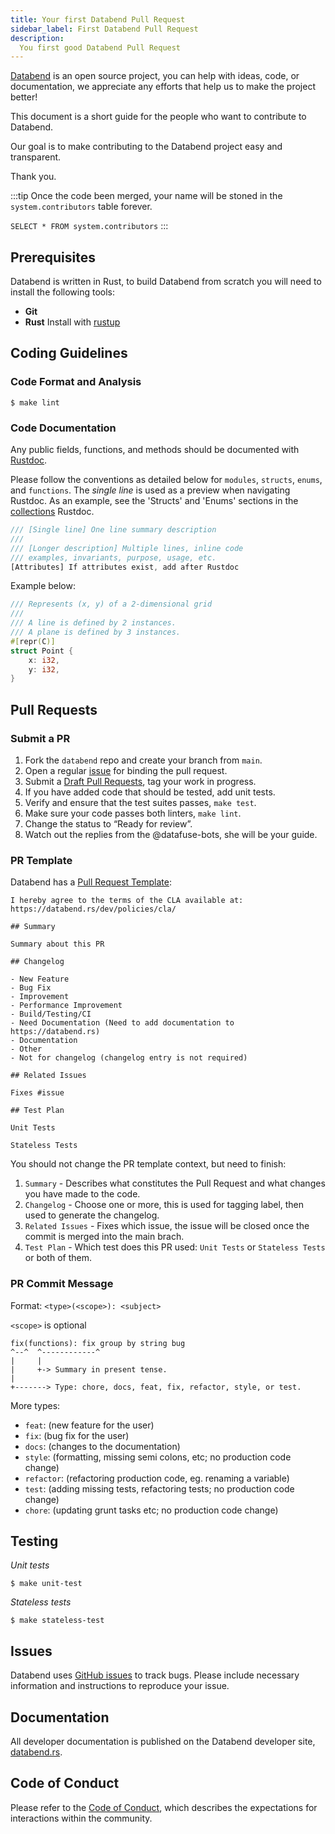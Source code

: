 ```yaml
---
title: Your first Databend Pull Request
sidebar_label: First Databend Pull Request
description:
  You first good Databend Pull Request
---
```


[Databend](https://github.com/datafuselabs/databend) is an open source project, you can help with ideas, code, or documentation, we appreciate any efforts that help us to make the project better!

This document is a short guide for the people who want to contribute to Databend.

Our goal is to make contributing to the Databend project easy and transparent.

Thank you.

:::tip
Once the code been merged, your name will be stoned in the `system.contributors` table forever.

`SELECT * FROM system.contributors`
:::

## Prerequisites

Databend is written in Rust, to build Databend from scratch you will need to install the following tools:
* **Git**
* **Rust** Install with [rustup](https://rustup.rs/)

## Coding Guidelines

### Code Format and Analysis

```shell
$ make lint
```

### Code Documentation

Any public fields, functions, and methods should be documented with [Rustdoc](https://doc.rust-lang.org/book/ch14-02-publishing-to-crates-io.html#making-useful-documentation-comments).

Please follow the conventions as detailed below for `modules`, `structs`, `enums`, and `functions`. The *single line* is used as a preview when navigating Rustdoc.  As an example, see the 'Structs' and 'Enums' sections in the [collections](https://doc.rust-lang.org/std/collections/index.html) Rustdoc.

 ```rust
 /// [Single line] One line summary description
 ///
 /// [Longer description] Multiple lines, inline code
 /// examples, invariants, purpose, usage, etc.
 [Attributes] If attributes exist, add after Rustdoc
 ```

Example below:

```rust
/// Represents (x, y) of a 2-dimensional grid
///
/// A line is defined by 2 instances.
/// A plane is defined by 3 instances.
#[repr(C)]
struct Point {
    x: i32,
    y: i32,
}
```


## Pull Requests

### Submit a PR

1. Fork the `databend` repo and create your branch from `main`.
2. Open a regular [issue](https://github.com/datafuselabs/databend/issues/new/choose) for binding the pull request.
3. Submit a [Draft Pull Requests](https://github.blog/2019-02-14-introducing-draft-pull-requests/), tag your work in progress.
4. If you have added code that should be tested, add unit tests.
5. Verify and ensure that the test suites passes, `make test`.
6. Make sure your code passes both linters, `make lint`.
7. Change the status to “Ready for review”.
8. Watch out the replies from the @datafuse-bots, she will be your guide.

### PR Template

Databend has a [Pull Request Template](https://github.com/datafuselabs/databend/blob/main/.github/PULL_REQUEST_TEMPLATE.md):

```shell
I hereby agree to the terms of the CLA available at: https://databend.rs/dev/policies/cla/

## Summary

Summary about this PR

## Changelog

- New Feature
- Bug Fix
- Improvement
- Performance Improvement
- Build/Testing/CI
- Need Documentation (Need to add documentation to https://databend.rs)
- Documentation
- Other 
- Not for changelog (changelog entry is not required)

## Related Issues

Fixes #issue

## Test Plan

Unit Tests

Stateless Tests
```

You should not change the PR template context, but need to finish:

1. `Summary` - Describes what constitutes the Pull Request and what changes you have made to the code.
2. `Changelog` - Choose one or more, this is used for tagging label, then used to generate the changelog.
3. `Related Issues` - Fixes which issue, the issue will be closed once the commit is merged into the main brach.
4. `Test Plan` - Which test does this PR used: `Unit Tests` or `Stateless Tests` or both of them.


### PR Commit Message

Format: `<type>(<scope>): <subject>`

`<scope>` is optional

```
fix(functions): fix group by string bug
^--^  ^------------^
|     |
|     +-> Summary in present tense.
|
+-------> Type: chore, docs, feat, fix, refactor, style, or test.
```

More types:

- `feat`: (new feature for the user)
- `fix`: (bug fix for the user)
- `docs`: (changes to the documentation)
- `style`: (formatting, missing semi colons, etc; no production code change)
- `refactor`: (refactoring production code, eg. renaming a variable)
- `test`: (adding missing tests, refactoring tests; no production code change)
- `chore`: (updating grunt tasks etc; no production code change)

## Testing

*Unit tests*

```shell
$ make unit-test
```

*Stateless tests*

```shell
$ make stateless-test
```

## Issues

Databend uses [GitHub issues](https://github.com/datafuselabs/databend/issues) to track bugs. Please include necessary information and instructions to reproduce your issue.

## Documentation

All developer documentation is published on the Databend developer site, [databend.rs](https://databend.rs). 

## Code of Conduct

Please refer to the [Code of Conduct](/dev/policies/code-of-conduct), which describes the expectations for interactions within the community.

